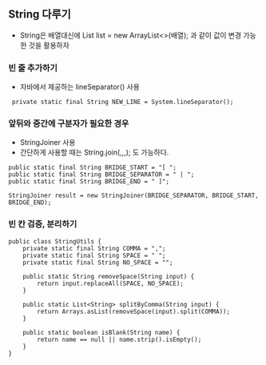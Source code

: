 ## String 다루기

- String은 배열대신에 List<String> list = new ArrayList<>(배열);
  과 같이 값이 변경 가능한 것을 활용하자

### 빈 줄 추가하기

- 자바에서 제공하는 lineSeparator() 사용

```
 private static final String NEW_LINE = System.lineSeparator();
```

### 앞뒤와 중간에 구분자가 필요한 경우

- StringJoiner 사용
- 간단하게 사용할 때는 String.join(,,,); 도 가능하다.

```
public static final String BRIDGE_START = "[ ";
public static final String BRIDGE_SEPARATOR = " | ";
public static final String BRIDGE_END = " ]";

StringJoiner result = new StringJoiner(BRIDGE_SEPARATOR, BRIDGE_START, BRIDGE_END);
```

### 빈 칸 검증, 분리하기

```
public class StringUtils {
    private static final String COMMA = ",";
    private static final String SPACE = " ";
    private static final String NO_SPACE = "";

    public static String removeSpace(String input) {
        return input.replaceAll(SPACE, NO_SPACE);
    }

    public static List<String> splitByComma(String input) {
        return Arrays.asList(removeSpace(input).split(COMMA));
    }

    public static boolean isBlank(String name) {
        return name == null || name.strip().isEmpty();
    }
}
```
